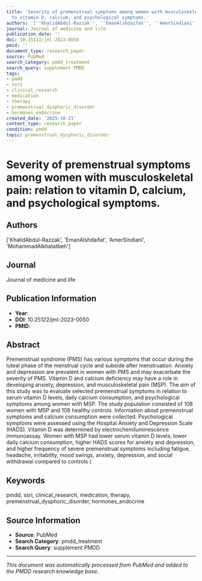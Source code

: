 ```yaml
---
title: 'Severity of premenstrual symptoms among women with musculoskeletal pain: relation
  to vitamin D, calcium, and psychological symptoms.'
authors: '[''KhalidAbdul-Razzak'', ''EmanAlshdaifat'', ''AmerSindiani'', ''MohammadAlkhatatbeh'']'
journal: Journal of medicine and life
publication_date: ''
doi: 10.25122/jml-2023-0050
pmid: ''
document_type: research_paper
source: PubMed
search_category: pmdd_treatment
search_query: supplement PMDD
tags:
- pmdd
- ssri
- clinical_research
- medication
- therapy
- premenstrual_dysphoric_disorder
- hormones_endocrine
created_date: '2025-10-21'
content_type: research_paper
condition: pmdd
topic: premenstrual_dysphoric_disorder
---
```


# Severity of premenstrual symptoms among women with musculoskeletal pain: relation to vitamin D, calcium, and psychological symptoms.

## Authors
['KhalidAbdul-Razzak', 'EmanAlshdaifat', 'AmerSindiani', 'MohammadAlkhatatbeh']

## Journal
Journal of medicine and life

## Publication Information
- **Year**: 
- **DOI**: 10.25122/jml-2023-0050
- **PMID**: 

## Abstract
Premenstrual syndrome (PMS) has various symptoms that occur during the luteal phase of the menstrual cycle and subside after menstruation. Anxiety and depression are prevalent in women with PMS and may exacerbate the severity of PMS. Vitamin D and calcium deficiency may have a role in developing anxiety, depression, and musculoskeletal pain (MSP). The aim of this study was to evaluate selected premenstrual symptoms in relation to serum vitamin D levels, daily calcium consumption, and psychological symptoms among women with MSP. The study population consisted of 108 women with MSP and 108 healthy controls. Information about premenstrual symptoms and calcium consumption were collected. Psychological symptoms were assessed using the Hospital Anxiety and Depression Scale (HADS). Vitamin D was determined by electrochemiluminescence immunoassay. Women with MSP had lower serum vitamin D levels, lower daily calcium consumption, higher HADS scores for anxiety and depression, and higher frequency of severe premenstrual symptoms including fatigue, headache, irritability, mood swings, anxiety, depression, and social withdrawal compared to controls (

## Keywords
pmdd, ssri, clinical_research, medication, therapy, premenstrual_dysphoric_disorder, hormones_endocrine

## Source Information
- **Source**: PubMed
- **Search Category**: pmdd_treatment
- **Search Query**: supplement PMDD

---
*This document was automatically processed from PubMed and added to the PMDD research knowledge base.*
